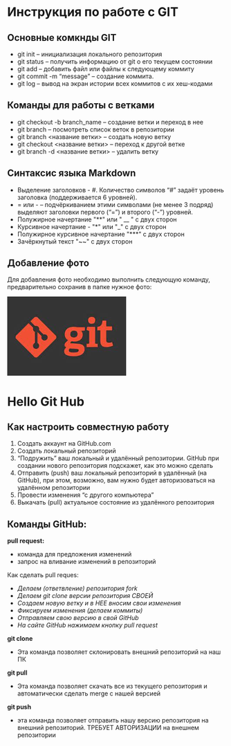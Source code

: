 # Инструкция по работе с GIT



## Основные комкнды GIT 

* git init – инициализация локального репозитория
* git status – получить информацию от git о его текущем состоянии
* git add – добавить файл или файлы к следующему коммиту
* git commit -m “message” – создание коммита.
* git log – вывод на экран истории всех коммитов с их хеш-кодами



## Команды для работы с ветками

* git checkout -b branch_name  –  создание ветки и переход  в нее 
* git branch – посмотреть список веток в репозитории
* git branch <название ветки> – создать новую ветку
* git checkout <название ветки> – переход к другой ветке
* git branch -d <название ветки> – удалить ветку


## Синтаксис языка Markdown


*  Выделение заголовков - #. Количество символов “#” задаёт уровень заголовка  (поддерживается 6 уровней).
* 	= или - – подчёркиванием этими символами (не менее 3 подряд) выделяют заголовки  первого (“=”) и второго (“-”) уровней.
* Полужирное начертание  "**"  или " __ " с двух сторон 
* Курсивное начертание - "*"  или  "_"  с двух сторон
* Полужирное курсивное начертание "***"  с двух сторон
* Зачёркнутый текст "~~" с двух сторон  



## Добавление фото
Для добавления фото необходимо выполнить следующую команду, предварительно сохранив в папке нужное фото:

 ![git](gitimage.jpg)



# Hello Git Hub
## Как настроить совместную работу


1. Создать аккаунт на GitHub.com
2. Создать локальный репозиторий
3. “Подружить” ваш локальный и удалённый репозитории.  GitHub при создании нового репозитория подскажет, как это можно сделать
4. Отправить (push) ваш локальный репозиторий в удалённый (на GitHub), при этом, возможно, 
вам нужно будет авторизоваться на удалённом репозитории
5. Провести изменения “с другого компьютера”
6. Выкачать (pull) актуальное состояние из удалённого репозитория

## Команды GitHub:

**pull request:**
- команда для предложения изменений
-  запрос на вливание изменений в репозиторий

Как сделать pull reques:  
- *Делаем   (ответвление) репозитория fork*  
- *Делаем git clone   версии репозитория СВОЕЙ*  
- *Создаем новую ветку и в НЕЕ вносим свои изменения* 
- *Фиксируем изменения (делаем коммиты)*
- *Отправляем свою версию в свой GitHub*
- *На сайте GitHub нажимаем кнопку pull request*

**git clone**
- Эта команда позволяет склонировать внешний репозиторий на наш ПК   

**git pull**
- Эта команда позволяет скачать все из текущего репозитория и автоматически
сделать merge с нашей версией

**git push**
- эта команда позволяет отправить нашу версию репозитория на внешний
репозиторий. ТРЕБУЕТ АВТОРИЗАЦИИ на внешнем  репозитории